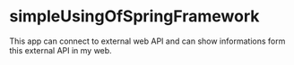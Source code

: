 # simpleUsingOfSpringFramework
This app can connect to external web API and can show informations form this external API in my web.
